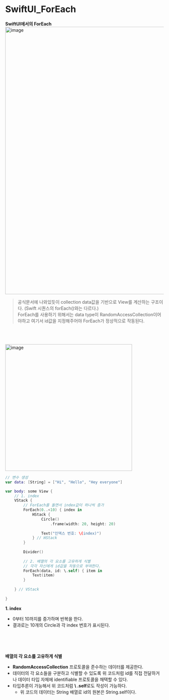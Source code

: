 #  SwiftUI_ForEach

**SwiftUI에서의 ForEach**
<img width="851" alt="image" src="https://user-images.githubusercontent.com/63503972/229341677-0ee80390-fa81-449c-a1da-b2122cbd1b6e.png">
<br>

> 공식문서에 나와있듯이 collection data값을 기반으로 View를 계산하는 구조이다. (Swift 시퀀스의 forEach()와는 다르다.)
    <br> ForEach를 사용하기 위해서는 data type이 RandomAccessCollection이어야하고 여기서 id값을 지정해주어야 ForEach가 정상적으로 작동된다.
<br>
<br>
<br>

<img width="403" alt="image" src="https://user-images.githubusercontent.com/63503972/229343956-1b217a21-3862-4156-88a2-a012dffe1339.png">

```swift
// 변수 생성
var data: [String] = ["Hi", "Hello", "Hey everyone"]

var body: some View {
    // 1. index
    VStack {
        // ForEach를 돌면서 index값이 하나씩 증가
        ForEach(0..<10) { index in
            HStack {
                Circle()
                    .frame(width: 20, height: 20)
                
                Text("인덱스 번호: \(index)")
            } // HStack
        }
        
        Divider()
        
        // 2. 배열의 각 요소를 고유하게 식별
        // 각각 자신에게 id값을 자동으로 부여한다.
        ForEach(data, id: \.self) { item in
            Text(item)
        }
        
    } // VStack
    
}
```

**1. index**
- 0부터 10까지를 증가하며 반복을 한다.
- 결과로는 10개의 Circle과 각 index 번호가 표시된다.
<br>
<br>
<br>

**배열의 각 요소를 고유하게 식별**
- **RandomAccessCollection** 프로토콜을 준수하는 데이터를 제공한다.
- 데이터의 각 요소들을 구분하고 식별할 수 있도록 위 코드처럼 id를 직접 전달하거나 데이터 타입 자체에 identifiable 프로토콜을 채택할 수 있다.
- 타입추론이 가능해서 위 코드처럼 **\   .self**로도 작성이 가능하다.
    - 위 코드의 데이터는 String 배열로 id의 원본은 String.self이다.
